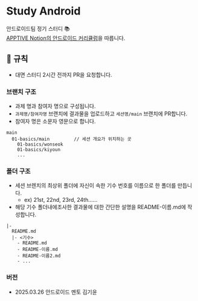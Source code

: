 # Study Android
안드로이드팀 정기 스터디 📚  
[APPTIVE Notion의 안드로이드 커리큘럼](https://www.notion.so/apptive/1d0e3d4189a580dcaae1f8003eacff18)을 따릅니다.

## 📐 규칙
- 대면 스터디 2시간 전까지 PR을 요청합니다.

### 브랜치 구조
- 과제 명과 참여자 명으로 구성됩니다.
- ```과제명/참여자명``` 브랜치에 결과물을 업로드하고 ```세션명/main``` 브랜치에 PR합니다.
- 참여자 명은 소문자 영문으로 합니다.

```plain
main
  01-basics/main         // 세션 개요가 위치하는 곳
    01-basics/wonseok
    01-basics/kiyoun
    ...
```

### 폴더 구조
- 세션 브렌치의 최상위 폴더에 자신이 속한 기수 번호를 이름으로 한 폴더를 만듭니다.
  - ex) 21st, 22nd, 23rd, 24th......
- 해당 기수 폴더내에조사한 결과물에 대한 간단한 설명을 README-이름.md에 작성합니다.
```plain
|-
  README.md
  |- <기수>
    - README.md
    - README-이름.md
    - README-이름2.md
    - ...
```

### 버전
- 2025.03.26 안드로이드 멘토 김기윤
